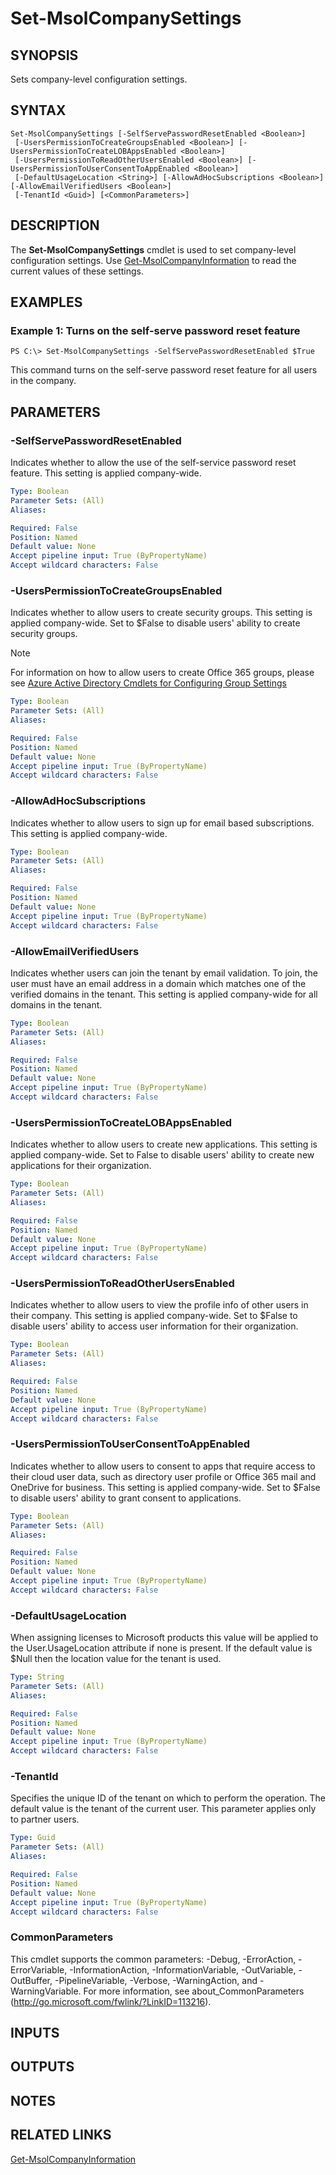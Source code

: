 ﻿---
external help file: Microsoft.Online.Administration.Automation.PSModule.dll-Help.xml
online version:
schema: 2.0.0
ms.assetid: A41324CE-63FC-4802-8589-344C52732E49
ms.reviewer: rodejo
ms.custom: iamfeature=PowerShell
---

# Set-MsolCompanySettings

## SYNOPSIS
Sets company-level configuration settings.

## SYNTAX

```
Set-MsolCompanySettings [-SelfServePasswordResetEnabled <Boolean>]
 [-UsersPermissionToCreateGroupsEnabled <Boolean>] [-UsersPermissionToCreateLOBAppsEnabled <Boolean>]
 [-UsersPermissionToReadOtherUsersEnabled <Boolean>] [-UsersPermissionToUserConsentToAppEnabled <Boolean>]
 [-DefaultUsageLocation <String>] [-AllowAdHocSubscriptions <Boolean>] [-AllowEmailVerifiedUsers <Boolean>]
 [-TenantId <Guid>] [<CommonParameters>]
```

## DESCRIPTION
The **Set-MsolCompanySettings** cmdlet is used to set company-level configuration settings.
Use [Get-MsolCompanyInformation](./Get-MsolCompanyInformation.md) to read the current values of these settings.

## EXAMPLES

### Example 1: Turns on the self-serve password reset feature
```
PS C:\> Set-MsolCompanySettings -SelfServePasswordResetEnabled $True
```

This command turns on the self-serve password reset feature for all users in the company.

## PARAMETERS

### -SelfServePasswordResetEnabled
Indicates whether to allow the use of the self-service password reset feature.
This setting is applied company-wide.

```yaml
Type: Boolean
Parameter Sets: (All)
Aliases:

Required: False
Position: Named
Default value: None
Accept pipeline input: True (ByPropertyName)
Accept wildcard characters: False
```

### -UsersPermissionToCreateGroupsEnabled
Indicates whether to allow users to create security groups.
This setting is applied company-wide.  Set to $False to disable users' ability to create security groups. 

> [!NOTE]
> For information on how to allow users to create Office 365 groups, please see [Azure Active Directory Cmdlets for Configuring Group Settings](https://docs.microsoft.com/en-us/azure/active-directory/active-directory-accessmanagement-groups-settings-cmdlets)

```yaml
Type: Boolean
Parameter Sets: (All)
Aliases:

Required: False
Position: Named
Default value: None
Accept pipeline input: True (ByPropertyName)
Accept wildcard characters: False
```

### -AllowAdHocSubscriptions
Indicates whether to allow users to sign up for email based subscriptions.
This setting is applied company-wide.

```yaml
Type: Boolean
Parameter Sets: (All)
Aliases:

Required: False
Position: Named
Default value: None
Accept pipeline input: True (ByPropertyName)
Accept wildcard characters: False
```

### -AllowEmailVerifiedUsers
Indicates whether users can join the tenant by email validation.
To join, the user must have an email address in a domain which matches one of the verified domains in the tenant.
This setting is applied company-wide for all domains in the tenant.

```yaml
Type: Boolean
Parameter Sets: (All)
Aliases:

Required: False
Position: Named
Default value: None
Accept pipeline input: True (ByPropertyName)
Accept wildcard characters: False
```

### -UsersPermissionToCreateLOBAppsEnabled
Indicates whether to allow users to create new applications.
This setting is applied company-wide.
Set to False to disable users' ability to create new applications for their organization.

```yaml
Type: Boolean
Parameter Sets: (All)
Aliases:

Required: False
Position: Named
Default value: None
Accept pipeline input: True (ByPropertyName)
Accept wildcard characters: False
```

### -UsersPermissionToReadOtherUsersEnabled
Indicates whether to allow users to view the profile info of other users in their company.
This setting is applied company-wide.
Set to $False to disable users' ability to access user information for their organization.

```yaml
Type: Boolean
Parameter Sets: (All)
Aliases:

Required: False
Position: Named
Default value: None
Accept pipeline input: True (ByPropertyName)
Accept wildcard characters: False
```

### -UsersPermissionToUserConsentToAppEnabled
Indicates whether to allow users to consent to apps that require access to their cloud user data, such as directory user profile or Office 365 mail and OneDrive for business.
This setting is applied company-wide.
Set to $False to disable users' ability to grant consent to applications.

```yaml
Type: Boolean
Parameter Sets: (All)
Aliases:

Required: False
Position: Named
Default value: None
Accept pipeline input: True (ByPropertyName)
Accept wildcard characters: False
```

### -DefaultUsageLocation
When assigning licenses to Microsoft products this value will be applied to the User.UsageLocation attribute if none is present.
If the default value is $Null then the location value for the tenant is used.

```yaml
Type: String
Parameter Sets: (All)
Aliases:

Required: False
Position: Named
Default value: None
Accept pipeline input: True (ByPropertyName)
Accept wildcard characters: False
```

### -TenantId
Specifies the unique ID of the tenant on which to perform the operation.
The default value is the tenant of the current user.
This parameter applies only to partner users.

```yaml
Type: Guid
Parameter Sets: (All)
Aliases:

Required: False
Position: Named
Default value: None
Accept pipeline input: True (ByPropertyName)
Accept wildcard characters: False
```

### CommonParameters
This cmdlet supports the common parameters: -Debug, -ErrorAction, -ErrorVariable, -InformationAction, -InformationVariable, -OutVariable, -OutBuffer, -PipelineVariable, -Verbose, -WarningAction, and -WarningVariable. For more information, see about_CommonParameters (http://go.microsoft.com/fwlink/?LinkID=113216).

## INPUTS

## OUTPUTS

## NOTES

## RELATED LINKS
[Get-MsolCompanyInformation](./Get-MsolCompanyInformation.md)

